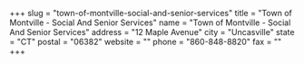 +++
slug = "town-of-montville-social-and-senior-services"
title = "Town of Montville - Social And Senior Services"
name = "Town of Montville - Social And Senior Services"
address = "12 Maple Avenue"
city = "Uncasville"
state = "CT"
postal = "06382"
website = ""
phone = "860-848-8820"
fax = ""
+++
